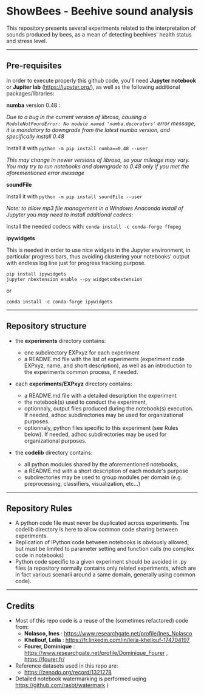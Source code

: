 # ShowBees - Beehive sound analysis

This repository presents several experiments related to the interpretation of sounds produced by bees, as a mean of detecting beehives' health status and stress level.

---
## Pre-requisites
In order to execute properly this github code, you'll need **Jupyter notebook** or **Jupiter lab** (https://jupyter.org/), as well as the following additional packages/libraries:

**numba** version 0.48 :

*Due to a bug in the current version of librosa, causing a `ModuleNotFoundError: No module named 'numba.decorators'` error message, it is mandatory to downgrade from the latest numba version, and specifically install 0.48*

Install it with `python -m pip install numba==0.48 --user`

*This may change in newer versions of librosa, so your mileage may vary. You may try to run notebooks and downgrade to 0.48 only if you met the aforementioned error message*
	

**soundFile**

Install it with `python -m pip install soundFile --user`

*Note: to allow mp3 file management in a Windows Anaconda install of Jupyter you may need to install additional codecs:*

Install the needed codecs with: `conda install -c conda-forge ffmpeg`


**ipywidgets**

This is needed in order to use nice widgets in the Jupyter environment, in particular progress bars, thus avoiding clustering your notebooks' output with endless log line just for progress tracking purpose.

```
pip install ipywidgets
jupyter nbextension enable --py widgetsnbextension
```
or

`conda install -c conda-forge ipywidgets`

---
## Repository structure

- the **experiments** directory contains:
  - one subdirectory EXPxyz for each experiment
  - a README.md file with the list of experiments (experiment code EXPxyz, name, and short description), as well as an introduction to the experiments common process, if needed.

- each **experiments/EXPxyz** directory contains:
  - a README.md file with a detailed description the experiment
  - the notebook(s) used to conduct the experiment,
  - optionnaly, output files produced during the notebook(s) execution. If needed, adhoc subdirectories may be used for organizational purposes.
  - optionnaly, python files specific to this experiment (see Rules below). If needed, adhoc subdirectories may be used for organizational purposes.

- the **codelib** directory contains:
  - all python modules shared by the aforementioned notebooks,
  - a README.md with a short description of each module's purpose
  - subdirectories may be used to group modules per domain (e.g. preprocessing, classifiers, visualization, etc...)

--- 
## Repository Rules
- A python code file must never be duplicated across experiments. Tne codelib directory is here to allow common code sharing between experiments.
- Replication of IPython code between notebooks is obviously allowed, but must be limited to parameter setting and function calls (no complex code in notebooks)
- Python code specific to a given experiment should be avoided in .py files (a repository normally contains only related experiments, which are in fact various scenarii around a same domain, generally using common code).
 
---
## Credits
- Most of this repo code is a reuse of the (sometimes refactored) code from:
  - **Nolasco, Ines** : https://www.researchgate.net/profile/Ines_Nolasco
  - **Khellouf, Leila** : https://fr.linkedin.com/in/leila-khellouf-174704197
  - **Fourer, Dominique** : https://www.researchgate.net/profile/Dominique_Fourer , https://fourer.fr/
- Reference datasets used in this repo are:
  - https://zenodo.org/record/1321278
- Detailed notebook watermarking is performed uqing https://github.com/rasbt/watermark )